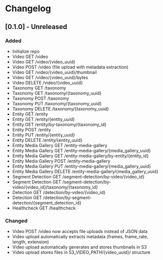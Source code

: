 # Changelog

## [0.1.0] - Unreleased

### Added

- Initialize repo
- Video GET /video
- Video GET /video/{video_uuid}
- Video POST /video (file upload with metadata extraction)
- Video GET /video/{video_uuid}/thumbnail
- Video GET /video/{video_uuid}/bytes
- Video DELETE /video/{video_uuid}
- Taxonomy GET /taxonomy
- Taxonomy GET /taxonomy/{taxonomy_uuid}
- Taxonomy POST /taxonomy
- Taxonomy PUT /taxonomy/{taxonomy_uuid}
- Taxonomy DELETE /taxonomy/{taxonomy_uuid}
- Entity GET /entity
- Entity GET /entity/{entity_uuid}
- Entity GET /entity/by-taxonomy/{taxonomy_id}
- Entity POST /entity
- Entity PUT /entity/{entity_uuid}
- Entity DELETE /entity/{entity_uuid}
- Entity Media Gallery GET /entity-media-gallery
- Entity Media Gallery GET /entity-media-gallery/{media_gallery_uuid}
- Entity Media Gallery GET /entity-media-gallery/by-entity/{entity_id}
- Entity Media Gallery POST /entity-media-gallery
- Entity Media Gallery PUT /entity-media-gallery/{media_gallery_uuid}
- Entity Media Gallery DELETE /entity-media-gallery/{media_gallery_uuid}
- Segment Detection GET /segment-detection/by-video/{video_id}
- Segment Detection GET /segment-detection/by-video/{video_id}/taxonomy/{taxonomy_id}
- Detection GET /detection/by-video/{video_id}
- Detection GET /detection/by-segment-detection/{segment_detection_id}
- Healthcheck GET /healthcheck

### Changed

- Video POST /video now accepts file uploads instead of JSON data
- Video upload automatically extracts metadata (frames, frame_rate, length, extension)
- Video upload automatically generates and stores thumbnails in S3
- Video upload stores files in S3_VIDEO_PATH/{video_uuid}/ structure
